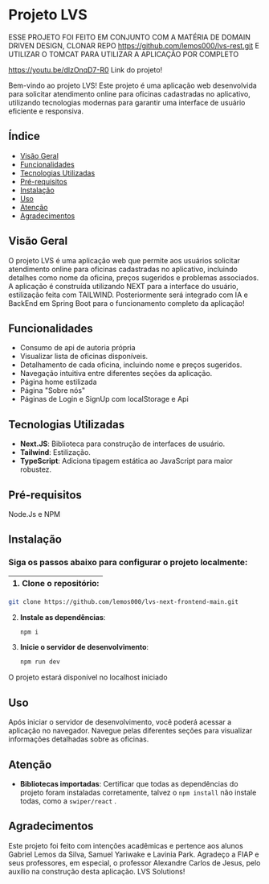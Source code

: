 # Projeto LVS

ESSE PROJETO FOI FEITO EM CONJUNTO COM A MATÉRIA DE DOMAIN DRIVEN DESIGN, CLONAR REPO https://github.com/lemos000/lvs-rest.git E UTILIZAR O TOMCAT PARA UTILIZAR A APLICAÇÃO POR COMPLETO

https://youtu.be/dlzOnqD7-R0
Link do projeto!

Bem-vindo ao projeto LVS! Este projeto é uma aplicação web desenvolvida para solicitar atendimento online para oficinas cadastradas no aplicativo, utilizando tecnologias modernas para garantir uma interface de usuário eficiente e responsiva.

## Índice

- [Visão Geral](#visão-geral)
- [Funcionalidades](#funcionalidades)
- [Tecnologias Utilizadas](#tecnologias-utilizadas)
- [Pré-requisitos](#pré-requisitos)
- [Instalação](#instalação)
- [Uso](#uso)
- [Atenção](#atenção)
- [Agradecimentos](#agradecimentos)

## Visão Geral

O projeto LVS é uma aplicação web que permite aos usuários solicitar atendimento online para oficinas cadastradas no aplicativo, incluindo detalhes como nome da oficina, preços sugeridos e problemas associados. A aplicação é construída utilizando NEXT para a interface do usuário, estilização feita com TAILWIND. Posteriormente será integrado com IA e BackEnd em Spring Boot para o funcionamento completo da aplicação!

## Funcionalidades

- Consumo de api de autoria própria
- Visualizar lista de oficinas disponíveis.
- Detalhamento de cada oficina, incluindo nome e preços sugeridos.
- Navegação intuitiva entre diferentes seções da aplicação.
- Página home estilizada
- Página "Sobre nós"
- Páginas de Login e SignUp com localStorage e Api

## Tecnologias Utilizadas

- **Next.JS**: Biblioteca para construção de interfaces de usuário.
- **Tailwind**: Estilização.
- **TypeScript**: Adiciona tipagem estática ao JavaScript para maior robustez.


## Pré-requisitos

Node.Js e NPM

## Instalação
### Siga os passos abaixo para configurar o projeto localmente:

| 1. **Clone o repositório**: |
|---|



   ```bash
   git clone https://github.com/lemos000/lvs-next-frontend-main.git

```

2.  **Instale as dependências**:
    
    ```bash
    npm i
    
    ```
    
3.  **Inicie o servidor de desenvolvimento**:
    
    ```bash
    npm run dev
    
    ```
    

O projeto estará disponível no localhost iniciado


## Uso

Após iniciar o servidor de desenvolvimento, você poderá acessar a aplicação no navegador. Navegue pelas diferentes seções para visualizar informações detalhadas sobre as oficinas.


## Atenção

-   **Bibliotecas importadas**: Certificar que todas as dependências do projeto foram instaladas corretamente, talvez o  `npm install` não instale todas, como a `swiper/react` .

## Agradecimentos

Este projeto foi feito com intenções acadêmicas e pertence aos alunos Gabriel Lemos da Silva, Samuel Yariwake e Lavinia Park. Agradeço a FIAP e seus professores, em especial, o professor Alexandre Carlos de Jesus,  pelo auxílio na construção desta aplicação.
LVS Solutions!
